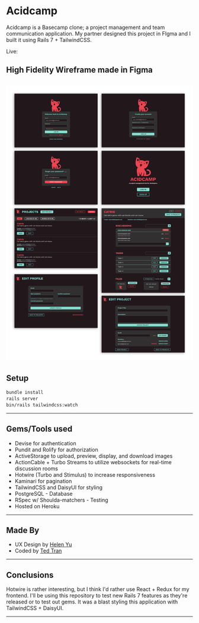 # Acidcamp

Acidcamp is a Basecamp clone; a project management and team communication application. My partner designed this project in FIgma and I built it using Rails 7 + TailwindCSS.

Live: 

## High Fidelity Wireframe made in Figma
![acid-camp-design-documents](./assets/acidcamp-figma.png)
---
## Setup
```bash
bundle install
rails server
bin/rails tailwindcss:watch
```
---

## Gems/Tools used
- Devise for authentication
- Pundit and Rolify for authorization
- ActiveStorage to upload, preview, display, and download images
- ActionCable + Turbo Streams to utilize websockets for real-time discussion rooms
- Hotwire (Turbo and Stimulus) to increase responsiveness
- Kaminari for pagination
- TailwindCSS and DaisyUI for styling
- PostgreSQL - Database
- RSpec w/ Shoulda-matchers - Testing
- Hosted on Heroku
---

## Made By
- UX Design by [Helen Yu](https://www.linkedin.com/in/helenyustudio/)
- Coded by [Ted Tran](https://www.linkedin.com/in/tedtran2019/)
---
## Conclusions
Hotwire is rather interesting, but I think I'd rather use React + Redux for my frontend. I'll be using this repository to test new Rails 7 features as they're released or to test out gems. It was a blast styling this application with TailwindCSS + DaisyUI.

---
